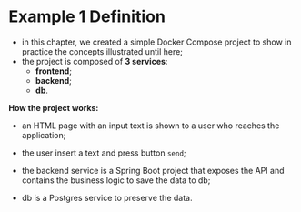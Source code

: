 # Example 1 Definition

- in this chapter, we created a simple Docker Compose project to show in practice the concepts illustrated until here;
- the project is composed of **3 services**:
  - **frontend**;
  - **backend**;
  - **db**.
  
**How the project works:**

- an HTML page with an input text is shown to a user who reaches the application;
- the user insert a text and press button `send`;
- the backend service is a Spring Boot project that exposes the API and contains the business logic to save the data to db;


- db is a Postgres service to preserve the data.
